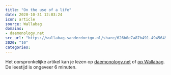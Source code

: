 ```yaml
---
title: "On the use of a life"
date: 2020-10-31 12:03:24
icon: article
source: Wallabag
domains:
- daemonology.net
src_url: "https://wallabag.sanderdorigo.nl/share/626b0e7a87b491.49456493"
2020: "10"
categories:
---
```

Het oorspronkelijke artikel kan je lezen op [daemonology.net](http://www.daemonology.net/blog/2020-09-20-On-the-use-of-a-life.html) of [op Wallabag](https://wallabag.sanderdorigo.nl/share/626b0e7a87b491.49456493). De leestijd is ongeveer 6 minuten.